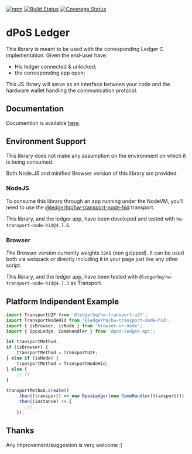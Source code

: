 [![npm](https://img.shields.io/npm/v/dpos-ledger-api.svg)](https://npmjs.org/package/dpos-ledger-api) [![Build Status](https://travis-ci.org/vekexasia/dpos-ledger-api.svg?branch=master)](https://travis-ci.org/vekexasia/dpos-ledger-api)  [![Coverage Status](https://coveralls.io/repos/github/vekexasia/dpos-ledger-api/badge.svg?branch=master)](https://coveralls.io/github/vekexasia/dpos-ledger-api?branch=master)

# dPoS Ledger 

This library is meant to be used with the corresponding Ledger C implementation. Given the end-user have:

 - His ledger connected & unlocked;
 - the corresponding app open;

This JS library will serve as an interface between your code and the hardware wallet handling the communication protocol.


## Documentation

Documention is available [here](https://vekexasia.github.io/dpos-ledger-api/index.html).

## Environment Support

This library does not make any assumption on the environment on which it is being consumed.

Both Node.JS and minified Browser version of this library are provided.

### NodeJS

To consume this library through an app running under the NodeVM, you'll need to use the [@ledgerhq/hw-transport-node-hid](https://github.com/LedgerHQ/ledgerjs/blob/master/packages/hw-transport-node-hid) transport.

This library, and the ledger app, have been developed and tested with `hw-transport-node-hid@4.7.6`.

### Browser

The Browser version currently weights `32KB` (non gzipped). It can be used both via webpack or directly including it in your page just like any other script.

This library, and the ledger app, have been tested with `@ledgerhq/hw-transport-node-hid@4.7.3` as Transport.

## Platform Indipendent Example

```typescript
import TransportU2F from '@ledgerhq/hw-transport-u2f';
import TransportNodeHid from '@ledgerhq/hw-transport-node-hid';
import { isBrowser, isNode } from 'browser-or-node';
import { DposLedge, CommHandler } from 'dpos-ledger-api';

let transportMethod;
if (isBrowser) {
	transportMethod = TransportU2F;
} else if (isNode) {
	transportMethod = TransportNodeHid;
} else {
	// ??
}

transportMethod.create()
	.then((transport) => new DposLedger(new CommHandler(transport)))
	.then((instance) => {
	    // ..
	});

```

## Thanks

Any improvement/suggestion is very welcome :)